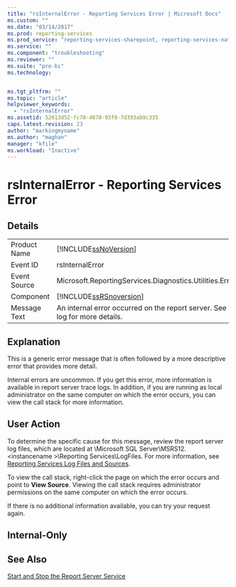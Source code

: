 ```yaml
---
title: "rsInternalError - Reporting Services Error | Microsoft Docs"
ms.custom: ""
ms.date: "03/14/2017"
ms.prod: reporting-services
ms.prod_service: "reporting-services-sharepoint, reporting-services-native"
ms.service: ""
ms.component: "troubleshooting"
ms.reviewer: ""
ms.suite: "pro-bi"
ms.technology: 


ms.tgt_pltfrm: ""
ms.topic: "article"
helpviewer_keywords: 
  - "rsInternalError"
ms.assetid: 52613d52-fc78-4870-93f0-7d393ab9c335
caps.latest.revision: 23
author: "markingmyname"
ms.author: "maghan"
manager: "kfile"
ms.workload: "Inactive"
---
```

# rsInternalError - Reporting Services Error
    
## Details  
  
|||  
|-|-|  
|Product Name|[!INCLUDE[ssNoVersion](../../includes/ssnoversion-md.md)]|  
|Event ID|rsInternalError|  
|Event Source|Microsoft.ReportingServices.Diagnostics.Utilities.ErrorStrings|  
|Component|[!INCLUDE[ssRSnoversion](../../includes/ssrsnoversion-md.md)]|  
|Message Text|An internal error occurred on the report server. See the error log for more details.|  
  
## Explanation  
 This is a generic error message that is often followed by a more descriptive error that provides more detail.  
  
 Internal errors are uncommon. If you get this error, more information is available in report server trace logs. In addition, if you are running as local administrator on the same computer on which the error occurs, you can view the call stack for more information.  
  
## User Action  
 To determine the specific cause for this message, review the report server log files, which are located at \Microsoft SQL Server\MSRS12.\<instancename >\Reporting Services\LogFiles. For more information, see [Reporting Services Log Files and Sources](../../reporting-services/report-server/reporting-services-log-files-and-sources.md).  
  
 To view the call stack, right-click the page on which the error occurs and point to **View Source**. Viewing the call stack requires administrator permissions on the same computer on which the error occurs.  
  
 If there is no additional information available, you can try your request again.  
  
## Internal-Only  
  
## See Also  
 [Start and Stop the Report Server Service](../../reporting-services/report-server/start-and-stop-the-report-server-service.md)  
  
  
